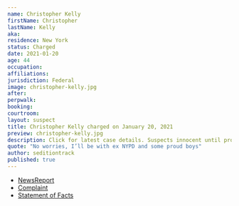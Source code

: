 ```yaml
---
name: Christopher Kelly
firstName: Christopher
lastName: Kelly
aka:
residence: New York
status: Charged
date: 2021-01-20
age: 44
occupation:
affiliations:
jurisdiction: Federal
image: christopher-kelly.jpg
after:
perpwalk:
booking:
courtroom:
layout: suspect
title: Christopher Kelly charged on January 20, 2021
preview: christopher-kelly.jpg
description: Click for latest case details. Suspects innocent until proven guilty.
quote: "No worries, I’ll be with ex NYPD and some proud boys"
author: seditiontrack
published: true
---
```


- [NewsReport](https://www.nydailynews.com/new-york/ny-retired-nypd-brother-capitol-riot-charges-20210121-qnobfub6n5d6vexmco7jhktxem-story.html)
- [Complaint](https://www.justice.gov/opa/page/file/1362961/download)
- [Statement of Facts](https://www.justice.gov/opa/page/file/1362961/download)

